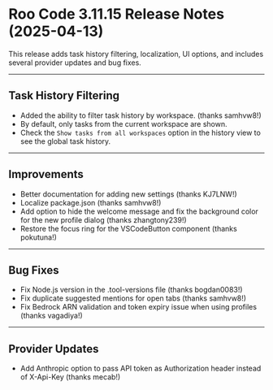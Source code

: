 # Roo Code 3.11.15 Release Notes (2025-04-13)

This release adds task history filtering, localization, UI options, and includes several provider updates and bug fixes.

---

## Task History Filtering

*   Added the ability to filter task history by workspace. (thanks samhvw8!)
*   By default, only tasks from the current workspace are shown.
*   Check the `Show tasks from all workspaces` option in the history view to see the global task history.

---

## Improvements
*   Better documentation for adding new settings (thanks KJ7LNW!)
*   Localize package.json (thanks samhvw8!)
*   Add option to hide the welcome message and fix the background color for the new profile dialog (thanks zhangtony239!)
*   Restore the focus ring for the VSCodeButton component (thanks pokutuna!)

---

## Bug Fixes

*   Fix Node.js version in the .tool-versions file (thanks bogdan0083!)
*   Fix duplicate suggested mentions for open tabs (thanks samhvw8!)
*   Fix Bedrock ARN validation and token expiry issue when using profiles (thanks vagadiya!)

---

## Provider Updates

*   Add Anthropic option to pass API token as Authorization header instead of X-Api-Key (thanks mecab!)